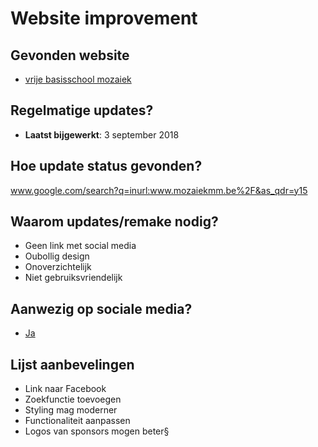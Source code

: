 # Website improvement

## Gevonden website

* [vrije basisschool mozaiek](https://www.mozaiekmm.be/)


## Regelmatige updates?

* **Laatst bijgewerkt**: 3 september 2018

## Hoe update status gevonden?

www.google.com/search?q=inurl:www.mozaiekmm.be%2F&as_qdr=y15



## Waarom updates/remake nodig?

* Geen link met social media
* Oubollig design
* Onoverzichtelijk
* Niet gebruiksvriendelijk


## Aanwezig op sociale media?

* [Ja](https://www.facebook.com/pages/category/Elementary-School/Mozaiek-Maasmechelen-257723831061110/)


## Lijst aanbevelingen

* Link naar Facebook
* Zoekfunctie toevoegen
* Styling mag moderner
* Functionaliteit aanpassen
* Logos van sponsors mogen beter§


